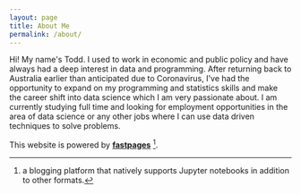 ```yaml
---
layout: page
title: About Me
permalink: /about/
---
```


Hi! My name's Todd. I used to work in economic and public policy and have always had a deep interest in data and programming. After returning back to Australia earlier than anticipated due to Coronavirus, I've had the opportunity to expand on my programming and statistics skills and make the career shift into data science which I am very passionate about. I am currently studying full time and looking for employment opportunities in the area of data science or any other jobs where I can use data driven techniques to solve problems.

This website is powered by **[fastpages](https://github.com/fastai/fastpages)** [^1].



[^1]:a blogging platform that natively supports Jupyter notebooks in addition to other formats.
